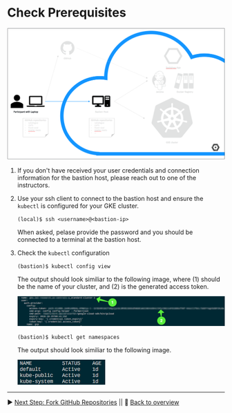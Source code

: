 # Check Prerequisites

![Lab Setup Step 1](../assets/lab-setup-1.png)

1. If you don't have received your user credentials and connection information for the bastion host, please reach out to one of the instructors.

1. Use your ssh client to connect to the bastion host and ensure the ```kubectl``` is configured for your GKE cluster.
    ```
    (local)$ ssh <username>@<bastion-ip>
    ```

    When asked, pelase provide the password and you should be connected to a terminal at the bastion host.

1. Check the `kubectl` configuration
    ```
    (bastion)$ kubectl config view
    ```

    The output should look similiar to the following image, where (1) should be the name of your cluster, and (2) is the generated access token.

    ![kubectl config view](../assets/kubectl-config-view.png)

    ```
    (bastion)$ kubectl get namespaces
    ```
    The output should look similiar to the following image.

    ![kubectl get namespaces](../assets/kubectl-get-namespaces.png)

---

:arrow_forward: [Next Step: Fork GitHub Repositories](../2_Fork_GitHub_Repositories) || :arrow_up_small: [Back to overview](../)
